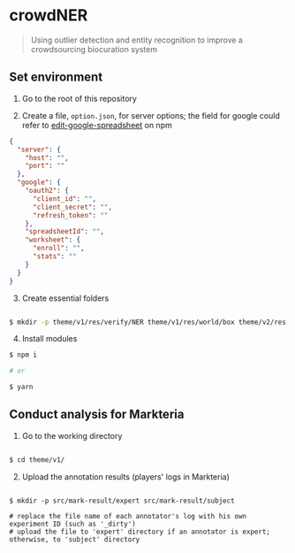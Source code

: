 # crowdNER

> Using outlier detection and entity recognition to improve a crowdsourcing biocuration system

## Set environment

1. Go to the root of this repository

2. Create a file, `option.json`, for server options; the field for google could refer to [edit-google-spreadsheet](https://www.npmjs.com/package/edit-google-spreadsheet) on npm

```json
{
  "server": {
    "host": "",
    "port": ""
  },
  "google": {
    "oauth2": {
      "client_id": "",
      "client_secret": "",
      "refresh_token": ""
    },
    "spreadsheetId": "",
    "worksheet": {
      "enroll": "",
      "stats": ""
    }
  }
}
```

3. Create essential folders

```bash

$ mkdir -p theme/v1/res/verify/NER theme/v1/res/world/box theme/v2/res theme/v2/src/mark-result

```

4. Install modules

```bash
$ npm i

# or

$ yarn
```

## Conduct analysis for Markteria

1. Go to the working directory

```bash

$ cd theme/v1/

```

2. Upload the annotation results (players' logs in Markteria)

```

$ mkdir -p src/mark-result/expert src/mark-result/subject

# replace the file name of each annotator's log with his own experiment ID (such as '_dirty')
# upload the file to 'expert' directory if an annotator is expert; otherwise, to 'subject' directory

```
